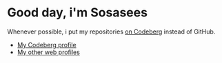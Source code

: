 # Good day, i'm Sosasees

Whenever possible, i put my repositories [on Codeberg](https://codeberg.org/Sosasees) instead of GitHub.

- [My Codeberg profile](https://codeberg.org/Sosasees)
- [My other web profiles](https://sosasees.codeberg.page/web-profiles/)
